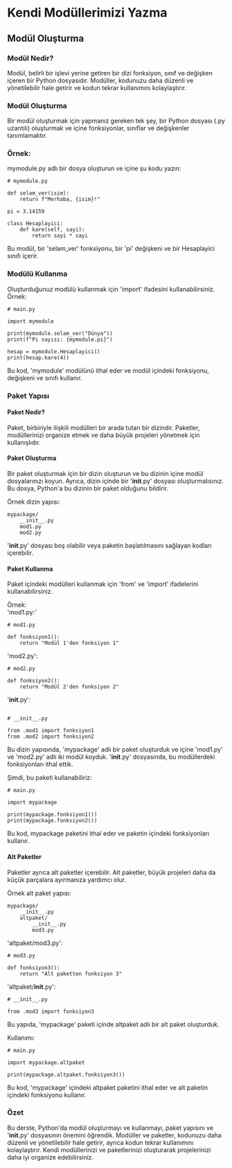 # Kendi Modüllerimizi Yazma

## Modül Oluşturma
### Modül Nedir?
Modül, belirli bir işlevi yerine getiren bir dizi fonksiyon, sınıf ve değişken içeren bir Python dosyasıdır. Modüller, kodunuzu daha düzenli ve yönetilebilir hale getirir ve kodun tekrar kullanımını kolaylaştırır.

### Modül Oluşturma
Bir modül oluşturmak için yapmanız gereken tek şey, bir Python dosyası (.py uzantılı) oluşturmak ve içine fonksiyonlar, sınıflar ve değişkenler tanımlamaktır.

### Örnek:
mymodule.py adlı bir dosya oluşturun ve içine şu kodu yazın:

````
# mymodule.py

def selam_ver(isim):
    return f"Merhaba, {isim}!"

pi = 3.14159

class Hesaplayici:
    def kare(self, sayi):
        return sayi * sayi
````
Bu modül, bir 'selam_ver' fonksiyonu, bir 'pi' değişkeni ve bir Hesaplayici sınıfı içerir.

### Modülü Kullanma
Oluşturduğunuz modülü kullanmak için 'import' ifadesini kullanabilirsiniz. Örnek:

````
# main.py

import mymodule

print(mymodule.selam_ver("Dünya"))
print(f"Pi sayısı: {mymodule.pi}")

hesap = mymodule.Hesaplayici()
print(hesap.kare(4))
````
Bu kod, 'mymodule' modülünü ithal eder ve modül içindeki fonksiyonu, değişkeni ve sınıfı kullanır.


### Paket Yapısı
#### Paket Nedir?
Paket, birbiriyle ilişkili modülleri bir arada tutan bir dizindir. Paketler, modüllerinizi organize etmek ve daha büyük projeleri yönetmek için kullanışlıdır.

#### Paket Oluşturma
Bir paket oluşturmak için bir dizin oluşturun ve bu dizinin içine modül dosyalarınızı koyun. Ayrıca, dizin içinde bir '__init__.py' dosyası oluşturmalısınız. Bu dosya, Python'a bu dizinin bir paket olduğunu bildirir.

Örnek dizin yapısı:

````
mypackage/
    __init__.py
    mod1.py
    mod2.py
````

'__init__.py' dosyası boş olabilir veya paketin başlatılmasını sağlayan kodları içerebilir.

#### Paket Kullanma
Paket içindeki modülleri kullanmak için 'from' ve 'import' ifadelerini kullanabilirsiniz.    

Örnek:    
'mod1.py:'    
````
# mod1.py

def fonksiyon1():
    return "Modül 1'den fonksiyon 1"
````

'mod2.py':    
````
# mod2.py

def fonksiyon2():
    return "Modül 2'den fonksiyon 2"
````

'__init__.py':    
````

# __init__.py

from .mod1 import fonksiyon1
from .mod2 import fonksiyon2
````
Bu dizin yapısında, 'mypackage' adlı bir paket oluşturduk ve içine 'mod1.py' ve 'mod2.py' adlı iki modül koyduk. '__init__.py' dosyasında, bu modüllerdeki fonksiyonları ithal ettik.    

Şimdi, bu paketi kullanabiliriz:    

````
# main.py

import mypackage

print(mypackage.fonksiyon1())
print(mypackage.fonksiyon2())
````

Bu kod, mypackage paketini ithal eder ve paketin içindeki fonksiyonları kullanır.

#### Alt Paketler
Paketler ayrıca alt paketler içerebilir. Alt paketler, büyük projeleri daha da küçük parçalara ayırmanıza yardımcı olur.

Örnek alt paket yapısı:

````
mypackage/
    __init__.py
    altpaket/
        __init__.py
        mod3.py
````

'altpaket/mod3.py':
````
# mod3.py

def fonksiyon3():
    return "Alt paketten fonksiyon 3"

````


'altpaket/__init__.py':
````
# __init__.py

from .mod3 import fonksiyon3
````
Bu yapıda, 'mypackage' paketi içinde altpaket adlı bir alt paket oluşturduk.    

Kullanımı:    
````
# main.py

import mypackage.altpaket

print(mypackage.altpaket.fonksiyon3())
````
Bu kod, 'mypackage' içindeki altpaket paketini ithal eder ve alt paketin içindeki fonksiyonu kullanır.

### Özet
Bu derste, Python'da modül oluşturmayı ve kullanmayı, paket yapısını ve '__init__.py' dosyasının önemini öğrendik. Modüller ve paketler, kodunuzu daha düzenli ve yönetilebilir hale getirir, ayrıca kodun tekrar kullanımını kolaylaştırır. Kendi modüllerinizi ve paketlerinizi oluşturarak projelerinizi daha iyi organize edebilirsiniz.


















